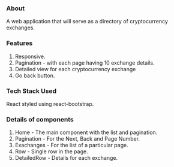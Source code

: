 ### About

A web application that will serve as a directory of cryptocurrency exchanges.

### Features

1. Responsive.
2. Pagination - with each page having 10 exchange details.
3. Detailed view for each cryptocurrency exchange
4. Go back button.

### Tech Stack Used

React styled using react-bootstrap.

### Details of components

1. Home - The main component with the list and pagination.
2. Pagination - For the Next, Back and Page Number.
3. Exachanges - For the list of a particular page.
4. Row - Single row in the page.
5. DetailedRow - Details for each exchange.
